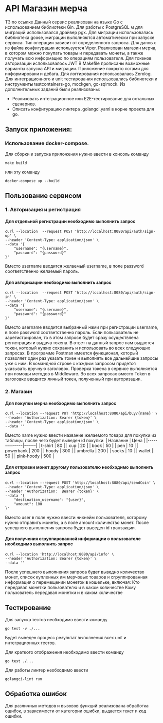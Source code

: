 # API Магазин мерча
ТЗ по ссылке
Данный сервис реализован на языке Go с использованием библиотеки Gin. Для работы с PostgreSQL м для миграций использовался драйвер pgx. 
Для миграции использовалась библиотека goose, миграции выполняются автоматически при запуске сервиса. Тип операции зависит от определенного запроса. Для данных из файла конфигурации используется Viper.
Реализован магазин мерча, в котором можно покупать товары и передавать монеты, а также получать всю информацию по операциям пользователя. Для токенов авторизации использовалось JWT
В Makefile прописаны возможные варианты запуска API и миграции. Приложение покрыто логами для информировани и дебага.
Для логгирования использовалась Zerolog. Для интеграционного и unit тестирования использовались библиотеки и инструменты testcontainers-go, mockgen, go-sqlmock.
Из дополнительных заданий были реализованы:
- Реализовать интеграционное или E2E-тестирование для остальных сценариев.
- Описать конфигурацию линтера .golangci.yaml в корне проекта для go.
## Запуск приложения:
### Использование docker-compose.
   Для сборки и запуска приложения нужно ввести в консоль команду
   ```
   make build
   ```
   или эту команду
   ```
   docker-compose up --build
   ```
## Пользование сервисом
### 1. Авторизация и регистрация
#### Для отдельной регистрации необходимо выполнить запрос
```
curl --location  --request POST 'http://localhost:8080/api/auth/sign-up' \
--header 'Content-Type: application/json' \
--data '{
    "username": "{username}",
    "password": "{password}"
}'
```
Вместо username вводится желаемый username, в поле password соответственно желаемый пароль.
#### Для авторизации необходимо выполнить запрос
```
curl --location  --request POST 'http://localhost:8080/api/auth/sign-in' \
--header 'Content-Type: application/json' \
--data '{
    "username": "{username}",
    "password": "{password}"
}'
```
Вместо username вводится выбранный нами при регистрации username, в поле password соответственно пароль. Если пользователь не зарегистрирован, то в этом запросе будет сразу осуществлена регистрация и выдача токена.
В ответ на данный запрос нам выдастся токен, который нужно сохранить и использовать во всех следующих запросах. В программе Postman имеется функционал, который позволяет один раз указать токен и выполнять все дальнейшие запросы уже с ним. В командной строке с каждым запросом придется указывать вручную заголовок.
Проверка токена в сервисе выполняется при помощи методов в Middleware.
Во всех запросах вместо Token в заголовке вводится личный токен, полученный при авторизации. 
### 2. Магазин
#### Для покупки мерча необходимо выполнить запрос
```
curl --location --request PUT 'http://localhost:8080/api/buy/{name}' \
--header 'Authorization: Bearer {token}' \
--header 'Content-Type: application/json' \
--data ''
```
Вместо name нужно ввести название желаемого товара для покупки из таблицы, после чего будет выведен id покупки:
| Название     | Цена |
|--------------|------|
| t-shirt      | 80   |
| cup          | 20   |
| book         | 50   |
| pen          | 10   |
| powerbank    | 200  |
| hoody        | 300  |
| umbrella     | 200  |
| socks        | 10   |
| wallet       | 50   |
| pink-hoody   | 500  |

#### Для отправки монет другому пользователю необходимо выполнить запрос
```
curl --location --request POST 'http://localhost:8080/api/sendCoin' \
--header 'Content-Type: application/json' \
--header 'Authorization:  Bearer {token}' \
--data '{
    "destination_username": "{user}",
    "amount": 100
}'
```
Вместо user в поле нужно ввести никнейм пользователя, которому нужно отправить монеты, а в поле amount количество монет. После успешнего выполнения запроса будет выведен id транзакции.
#### Для получения сгруппированной информации о пользователе необходимо выполнить запрос
```
curl --location 'http://localhost:8080/api/info' \
--header 'Authorization: Bearer {token}' \
--data ''
```
После успешнего выполнения запроса будет выведно количество монет, список купленных им мерчовых товаров и сгруппированная информация о перемещении монеток в кошельке, включая:
Кто передавал монетки пользователю и в каком количестве
Кому пользователь передавал монетки и в каком количестве
## Тестирование
Для запуска тестов необходимо ввести команду
```
go test -v ./...
```
Будет выведен процесс результат выполнения всех unit и интеграционных тестов.

Для краткого отображения необходимо ввести команду
```
go test ./...
```
Для работы линтер необходимо ввести
```
golangci-lint run
```
## Обработка ошибок
Для различных методов и вызовов функций реализована обработка ошибок, в зависимости от категории ошибки, выдается текст и код ошибки.
